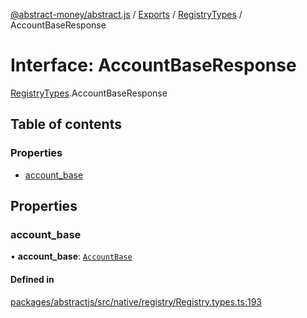 [@abstract-money/abstract.js](../README.md) / [Exports](../modules.md) / [RegistryTypes](../modules/RegistryTypes.md) / AccountBaseResponse

# Interface: AccountBaseResponse

[RegistryTypes](../modules/RegistryTypes.md).AccountBaseResponse

## Table of contents

### Properties

- [account\_base](RegistryTypes.AccountBaseResponse.md#account_base)

## Properties

### account\_base

• **account\_base**: [`AccountBase`](RegistryTypes.AccountBase.md)

#### Defined in

[packages/abstractjs/src/native/registry/Registry.types.ts:193](https://github.com/Abstract-OS/abstract.js/blob/c46b309/packages/abstractjs/src/native/registry/Registry.types.ts#L193)
